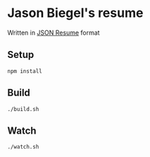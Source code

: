 # Jason Biegel's resume

Written in [JSON Resume](https://jsonresume.org/) format

## Setup

    npm install

## Build

    ./build.sh

## Watch

    ./watch.sh
